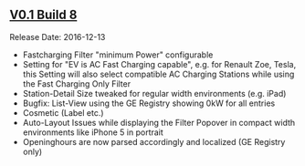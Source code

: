 ## [V0.1 Build 8](https://github.com/remuslazar/EVPlugFinderPublic/milestone/2?closed=1)

Release Date: 2016-12-13

- Fastcharging Filter "minimum Power" configurable
- Setting for "EV is AC Fast Charging capable", e.g. for Renault Zoe, Tesla, this Setting will also select compatible AC Charging Stations while using the Fast Charging Only Filter
- Station-Detail Size tweaked for regular width environments (e.g. iPad)
- Bugfix: List-View using the GE Registry showing 0kW for all entries
- Cosmetic (Label etc.)
- Auto-Layout Issues while displaying the Filter Popover in compact width environments like iPhone 5 in portrait
- Openinghours are now parsed accordingly and localized (GE Registry only)
